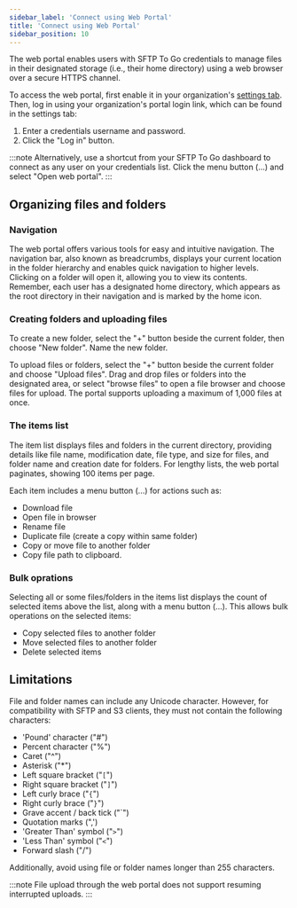```yaml
---
sidebar_label: 'Connect using Web Portal'
title: 'Connect using Web Portal'
sidebar_position: 10
---
```

The web portal enables users with SFTP To Go credentials to manage files in their designated storage (i.e., their home directory) using a web browser over a secure HTTPS channel.

To access the web portal, first enable it in your organization's [settings tab](../getting-started/organization-settings#web-portal).
Then, log in using your organization's portal login link, which can be found in the settings tab:

1. Enter a credentials username and password.
2. Click the "Log in" button.

:::note
Alternatively, use a shortcut from your SFTP To Go dashboard to connect as any user on your credentials list. Click the menu button (...) and select "Open web portal".
:::

## Organizing files and folders

### Navigation

The web portal offers various tools for easy and intuitive navigation. The navigation bar, also known as breadcrumbs, displays your current location in the folder hierarchy and enables quick navigation to higher levels. Clicking on a folder will open it, allowing you to view its contents. Remember, each user has a designated home directory, which appears as the root directory in their navigation and is marked by the home icon.

### Creating folders and uploading files

To create a new folder, select the "+" button beside the current folder, then choose "New folder". Name the new folder.

To upload files or folders, select the "+" button beside the current folder and choose "Upload files". Drag and drop files or folders into the designated area, or select "browse files" to open a file browser and choose files for upload. The portal supports uploading a maximum of 1,000 files at once.

### The items list

The item list displays files and folders in the current directory, providing details like file name, modification date, file type, and size for files, and folder name and creation date for folders. For lengthy lists, the web portal paginates, showing 100 items per page.

Each item includes a menu button (...) for actions such as:

* Download file
* Open file in browser
* Rename file
* Duplicate file (create a copy within same folder)
* Copy or move file to another folder
* Copy file path to clipboard.

### Bulk oprations

Selecting all or some files/folders in the items list displays the count of selected items above the list, along with a menu button (...). This allows bulk operations on the selected items:

* Copy selected files to another folder
* Move selected files to another folder
* Delete selected items


## Limitations

File and folder names can include any Unicode character. However, for compatibility with SFTP and S3 clients, they must not contain the following characters:

* 'Pound' character ("#")
* Percent character ("%")
* Caret ("^")
* Asterisk ("\*")
* Left square bracket ("`[`")
* Right square bracket ("`]`")
* Left curly brace ("`{`")
* Right curly brace ("`}`")
* Grave accent / back tick ("`")
* Quotation marks (",')
* 'Greater Than' symbol ("`>`")
* 'Less Than' symbol ("`<`")
* Forward slash ("/")

Additionally, avoid using file or folder names longer than 255 characters.

:::note
 File upload through the web portal does not support resuming interrupted uploads.
:::